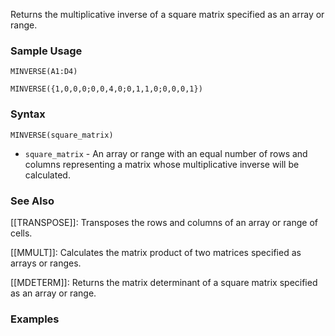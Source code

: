 Returns the multiplicative inverse of a square matrix specified as an array or range.

### Sample Usage

`MINVERSE(A1:D4)`

`MINVERSE({1,0,0,0;0,0,4,0;0,1,1,0;0,0,0,1})`

### Syntax

`MINVERSE(square_matrix)`

* `square_matrix` - An array or range with an equal number of rows and columns representing a matrix whose multiplicative inverse will be calculated.

### See Also

[[TRANSPOSE]]: Transposes the rows and columns of an array or range of cells.

[[MMULT]]: Calculates the matrix product of two matrices specified as arrays or ranges.

[[MDETERM]]: Returns the matrix determinant of a square matrix specified as an array or range.

### Examples